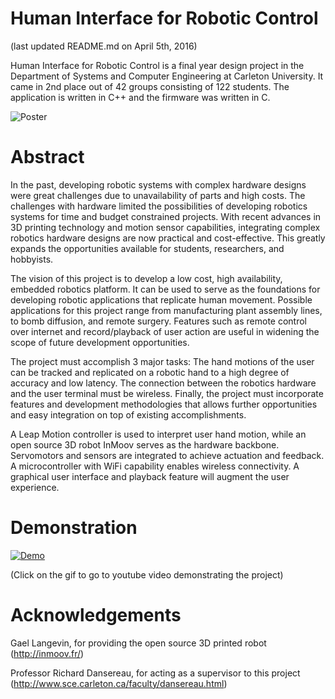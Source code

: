 Human Interface for Robotic Control
=======================================
(last updated README.md on April 5th, 2016)

Human Interface for Robotic Control is a final year design project in the
Department of Systems and Computer Engineering at Carleton University. It came
in 2nd place out of 42 groups consisting of 122 students. The application is
written in C++ and the firmware was written in C.

![Poster](http://i.imgur.com/AQzoXzv.jpg)

Abstract
=========
In the past, developing robotic systems with complex hardware designs were great
challenges due to unavailability of parts and high costs. The challenges with
hardware limited the possibilities of developing robotics systems for time and
budget constrained projects. With recent advances in 3D printing technology and
motion sensor capabilities, integrating complex robotics hardware designs are
now practical and cost-effective. This greatly expands the opportunities
available for students, researchers, and hobbyists.

The vision of this project is to develop a low cost, high availability, embedded
robotics platform. It can be used to serve as the foundations for developing
robotic applications that replicate human movement. Possible applications for
this project range from manufacturing plant assembly lines, to bomb diffusion,
and remote surgery. Features such as remote control over internet and
record/playback of user action are useful in widening the scope of future
development opportunities.

The project must accomplish 3 major tasks: The hand motions of the user can be
tracked and replicated on a robotic hand to a high degree of accuracy and low
latency. The connection between the robotics hardware and the user terminal must
be wireless. Finally, the project must incorporate features and development
methodologies that allows further opportunities and easy integration on top of
existing accomplishments.

A Leap Motion controller is used to interpret user hand motion, while an open
source 3D robot InMoov serves as the hardware backbone. Servomotors and sensors
are integrated to achieve actuation and feedback. A microcontroller
with WiFi capability enables wireless connectivity. A graphical user interface
and playback feature will augment the user experience.

Demonstration
==============
[![Demo](http://i.imgur.com/sazN6cm.gif)](https://youtu.be/myWYUMi4jxU)

(Click on the gif to go to youtube video demonstrating the project)

Acknowledgements
=================
Gael Langevin, for providing the open source 3D printed robot (http://inmoov.fr/)

Professor Richard Dansereau, for acting as a supervisor to this project
(http://www.sce.carleton.ca/faculty/dansereau.html)

